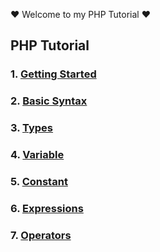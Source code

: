 :heart: Welcome to my PHP Tutorial :heart:
## PHP Tutorial
### 1. [Getting Started](1_Hello.php)
### 2. [Basic Syntax](2_Basic_syntax.md)
### 3. [Types](3_Types.md)
### 4. [Variable](4_Variables.md)
### 5. [Constant](5_Constants.md)
### 6. [Expressions](6_Expressions.md)
### 7. [Operators](7_Operators.md)
